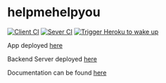 # helpmehelpyou

[![Client CI](https://github.com/helpmehelpyu/helpmehelpyou/actions/workflows/client.yml/badge.svg)](https://github.com/helpmehelpyu/helpmehelpyou/actions/workflows/client.yml)
[![Sever CI](https://github.com/helpmehelpyu/helpmehelpyou/actions/workflows/server.yml/badge.svg)](https://github.com/helpmehelpyu/helpmehelpyou/actions/workflows/server.yml)
[![Trigger Heroku to wake up](https://github.com/helpmehelpyu/helpmehelpyou/actions/workflows/trigger-heroku.yml/badge.svg)](https://github.com/helpmehelpyu/helpmehelpyou/actions/workflows/trigger-heroku.yml)

App deployed [here](https://main--helpmehelpyou.netlify.app/home)

Backend Server deployed [here](https://helpmehelpyou.herokuapp.com/)

Documentation can be found [here](https://helpmehelpyu.github.io/helpmehelpyou-docs/#/)
